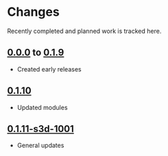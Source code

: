 # Changes
Recently completed and planned work is tracked here.

## [0.0.0](.) to [0.1.9](.)
- Created early releases

## [0.1.10](.)
- Updated modules

## [0.1.11-s3d-1001](.)
- General updates
